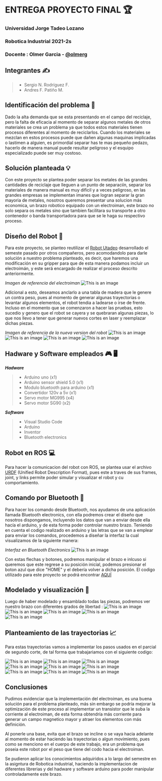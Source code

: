 # ENTREGA PROYECTO FINAL :trophy:

### Universidad Jorge Tadeo Lozano 
### Robotica Industrial 2021-2s
### Docente : Olmer Garcia - [@olmerg](https://github.com/olmerg)  
## Integrantes :writing_hand:
> - Sergio N. Rodríguez F.
> - Andres F. Patiño M.
## Identificación del problema :mag_right:
Dado la alta demanda que se esta presentando en el campo del reciclaje, pero la falta de eficacia al momento de separar algunos metales de otros materiales se crea un problema ya que todos estos materiales tienen procesos diferentes al momento de reciclarlos. Cuando los materiales se mezclan en estos procesos puede que dañen algunas maquinas implicadas o lastimen a alguien, es primordial separar has te mas pequeño pedazo, hacerlo de manera manual puede resultar peligroso y el esquipo especializado puede ser muy costoso.
## Solución planteada :bulb:
Con este proyecto se plantea poder separar los metales de las grandes cantidades de reciclaje que lleguen a un punto de separaciín, separar los materiales de manera manual es muy dificil y a veces peligroso, en las grandes empresas se implementan imanes que logran separar la gran mayoria de metales, nosotros queremos presentar una solucion más economica, un brazo robotico equipado con un electroiman, este brazo no solo separa os metales sino que tambien facilitara su transporte a otro contenedor o banda transportadora para que se le haga su respectivo proceso. 
## Diseño del Robot :robot:
Para este proyecto, se planteo reutilizar el [Robot Utadeo](https://github.com/olmerg/rtb_serial_robot/tree/main/RobotUtadeo/urdf) desarrollado el semeste pasado por otros compañeros, pero acomodandolo para darle solución a nuestro problema planteado, es decir, que haremos una modificación en su gripper para que de esta manera podamos incluir un electroimán, y este será encargado de realizar el proceso descrito anteriormente. 

*Imagen de referencia del electroiman* 
![This is an image](https://www.hwlibre.com/wp-content/uploads/2020/01/electroiman.jpg) 

Adicional a esto, deseamos anclarlo a una tabla de madera que le genere un contra peso, pues al momento de generar algunas trayectorias o levantar algunos elementos, el robot tendia a ladearse o irse de frente. Incluso en el momento que se comenzaron a hacer las pruebas, esto sucedio y genero que el robot se cayera y se quebraran algunas piezas, lo que nos llevo a tener que generar nuevos cortes en laser y reemplazar dichas piezas.

*Imagen de referencia de la nueva version del robot* 
![This is an image](https://github.com/olmerg/rtb_serial_robot/blob/f7fb55173bb7c4d279c81e9bced54d27c8a48d06/RobotUTadeo_V2/Imagenes/IMG_20211117_225023.jpg)
![This is an image](https://github.com/olmerg/rtb_serial_robot/blob/b04b90a4ea845541ae16c695681eb9d0f284da3a/RobotUTadeo_V2/Imagenes/IMG_20211117_225037.jpg)
![This is an image](https://github.com/olmerg/rtb_serial_robot/blob/b04b90a4ea845541ae16c695681eb9d0f284da3a/RobotUTadeo_V2/Imagenes/IMG_20211117_225047.jpg)
![This is an image](https://github.com/olmerg/rtb_serial_robot/blob/b04b90a4ea845541ae16c695681eb9d0f284da3a/RobotUTadeo_V2/Imagenes/IMG_20211117_225104.jpg)
## Hadware y Software empleados :video_game: :desktop_computer:
***Hadware***
> - Arduino uno (x1)
> - Arduino sensor shield 5.0 (x1)
> - Modulo bluetooth para arduino (x1)
> - Convertidor 120v a 5v (x1)
> - Servo motor MG995 (x4)
> - Servo motor SG90 (x2)

***Software***
> - Visual Studio Code
> - Arduino
> - Inventor
> - Bluetooth electronics
## Robot en ROS :computer:
Para hacer la comunicacion del robot con ROS, se plantea usar el archivo [URDF](https://github.com/olmerg/rtb_serial_robot/tree/main/SNRF/URDF)  (Unified Robot Description Format), pues este a traves de sus frames, joint, y links permite poder simular y visualizar el robot y cu comportamiento.

## Comando por Bluetooth :iphone:
Para hacer los comando desde Bluetooth, nos ayudamos de una aplicación llamada Bluetooth electronics, con ella podremos crear el diseño que nosotros dispongamos, incluyendo los datos que van a enviar desde ella hacía el arduino, y de esta forma poder controlar nuestro brazo. 
Teniendo en cuenta el codigo realizado en arduino y las letras que se van a emplear para enviar los comandos, procedemos a diseñar la interfaz la cual visualizamos de la siguiente manera:

*Interfaz en Bluetooth Electronics* 
![This is an image](https://github.com/olmerg/rtb_serial_robot/blob/4afb454277e984d69e93cb750831d621d27ca72c/RobotUTadeo_V2/Imagenes/InterfazBluetooth.jpg)

Con estas flechas y botones, podremos manipular el brazo e inlcuso si queremos que este regrese a su posición inicial, podemos presionar el boton azul que dice "HOME" y el debería volver a dicha posición. El codigo utilizado para este proyecto se podrá encontrar [AQUÍ](https://github.com/olmerg/rtb_serial_robot/blob/d37b6842aa998b607cc1221b3aeb89b6a9b29748/RobotUTadeo_V2/CodigoArduino/CodigoArduino.ino)  
## Modelado y visualización :eyes:
Luego de haber modelado y ensamblado todas las piezas, podremos ver nuestro brazo con diferentes grados de libertad :
![This is an image](https://github.com/olmerg/rtb_serial_robot/blob/d3cee1eb60260a47448045f965aace5d251b18c5/RobotUTadeo_V2/Imagenes/IMG-20211114-WA0035.jpg) 
![This is an image](https://github.com/olmerg/rtb_serial_robot/blob/d3cee1eb60260a47448045f965aace5d251b18c5/RobotUTadeo_V2/Imagenes/IMG-20211114-WA0036.jpg)
![This is an image](https://github.com/olmerg/rtb_serial_robot/blob/d3cee1eb60260a47448045f965aace5d251b18c5/RobotUTadeo_V2/Imagenes/IMG-20211114-WA0037.jpg)
![This is an image](https://github.com/olmerg/rtb_serial_robot/blob/d3cee1eb60260a47448045f965aace5d251b18c5/RobotUTadeo_V2/Imagenes/IMG-20211114-WA0038.jpg)
![This is an image](https://github.com/olmerg/rtb_serial_robot/blob/d3cee1eb60260a47448045f965aace5d251b18c5/RobotUTadeo_V2/Imagenes/IMG-20211114-WA0039.jpg)
## Planteamiento de las trayectorias :chart_with_upwards_trend:
Para estas trayectorias vamos a implementar los pasos usados en el parcial de segundo corte, de tal forma que trabajariamos con el siguiente codigo: 

![This is an image](https://github.com/olmerg/rtb_serial_robot/blob/4888e2ee4398ec5dc13c4ea8633e09993e3fe042/RobotUTadeo_V2/Imagenes/Cod1.png)
![This is an image](https://github.com/olmerg/rtb_serial_robot/blob/4888e2ee4398ec5dc13c4ea8633e09993e3fe042/RobotUTadeo_V2/Imagenes/Cod2.png)
![This is an image](https://github.com/olmerg/rtb_serial_robot/blob/4888e2ee4398ec5dc13c4ea8633e09993e3fe042/RobotUTadeo_V2/Imagenes/Cod3.png)
![This is an image](https://github.com/olmerg/rtb_serial_robot/blob/4888e2ee4398ec5dc13c4ea8633e09993e3fe042/RobotUTadeo_V2/Imagenes/Cod4.png)
![This is an image](https://github.com/olmerg/rtb_serial_robot/blob/4888e2ee4398ec5dc13c4ea8633e09993e3fe042/RobotUTadeo_V2/Imagenes/Cod5.png)
![This is an image](https://github.com/olmerg/rtb_serial_robot/blob/4888e2ee4398ec5dc13c4ea8633e09993e3fe042/RobotUTadeo_V2/Imagenes/Cod6.png)
![This is an image](https://github.com/olmerg/rtb_serial_robot/blob/4888e2ee4398ec5dc13c4ea8633e09993e3fe042/RobotUTadeo_V2/Imagenes/Cod7.png)
![This is an image](https://github.com/olmerg/rtb_serial_robot/blob/4888e2ee4398ec5dc13c4ea8633e09993e3fe042/RobotUTadeo_V2/Imagenes/Cod8.png)
![This is an image](https://github.com/olmerg/rtb_serial_robot/blob/4888e2ee4398ec5dc13c4ea8633e09993e3fe042/RobotUTadeo_V2/Imagenes/Cod9.png)

## Conclusiones 
Pudimos evidenciar que la implementación del electroiman, es una buena solución para el problema planteado, más sin embargo se podría mejorar la optimización de este proceso al implementar un transistor que le suba la corriente al electroiman, de esta forma obtendría más corriente para generar un campo magnetico mayor y atraer los elementos con más definición.

Al ponerle una base, evita que el brazo se incline o se vaya hacia adelante al momento de estar haciendo las trayectorias o algun movimiento, pues como se menciono en el cuerpo de este trabajo, era un problema que poseia este robot por el peso que tiene del codo hacia el electroiman. 

Se pudieron aplicar los conocimientos adquiridos a lo largo del semestre en la asigntura de Robotica industrial, haciendo la implementacion de diferentes librerias y del hadware y software arduino para poder manipular controladamente este brazo. 